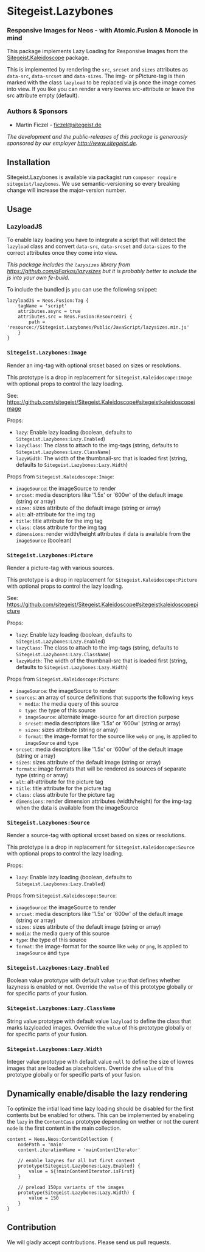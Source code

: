 # Sitegeist.Lazybones
### Responsive Images for Neos - with Atomic.Fusion & Monocle in mind

This package implements Lazy Loading for Responsive Images from the [Sitegeist.Kaleidoscope](https://github.com/sitegeist/Sitegeist.Kaleidoscope) package.

This is implemented by rendering the `src`, `srcset` and `sizes` attributes as `data-src`, `data-srcset`
and `data-sizes`. The img- or pPicture-tag is then marked with the class `lazyload` to
be replaced via js once the image comes into view. If you like you can render a very lowres
src-attribute or leave the src attribute empty (default).

### Authors & Sponsors

* Martin Ficzel - ficzel@sitegeist.de

*The development and the public-releases of this package is generously sponsored
by our employer http://www.sitegeist.de.*

## Installation

Sitegeist.Lazybones is available via packagist run `composer require sitegeist/lazybones`.
We use semantic-versioning so every breaking change will increase the major-version number.

## Usage

### LazyloadJS

To enable lazy loading you have to integrate a script that will detect the `lazyload` class
and convert `data-src`, `data-srcset` and `data-sizes` to the correct attributes once they come
into view.

*This package includes the `lazysizes` library from https://github.com/aFarkas/lazysizes
but it is probably better to include the js into your own fe-build.*

To include the bundled js you can use the following snippet:

```
lazyloadJS = Neos.Fusion:Tag {
    tagName = 'script'
    attributes.async = true
    attributes.src = Neos.Fusion:ResourceUri {
        path = 'resource://Sitegeist.Lazybones/Public/JavaScript/lazysizes.min.js'
    }
}
```

### `Sitegeist.Lazybones:Image`

Render an img-tag with optional srcset based on sizes or resolutions.

This prototype is a drop in replacement for `Sitegeist.Kaleidoscope:Image` with
optional props to control the lazy loading.

See: https://github.com/sitegeist/Sitegeist.Kaleidoscope#sitegeistkaleidoscopeimage

Props:
- `lazy`: Enable lazy loading (boolean, defaults to `Sitegeist.Lazybones:Lazy.Enabled`)
- `lazyClass`: The class to attach to the img-tags (string, defaults to `Sitegeist.Lazybones:Lazy.ClassName`)
- `lazyWidth`: The width of the thumbnail-src that is loaded first  (string, defaults to `Sitegeist.Lazybones:Lazy.Width`)

Props from `Sitegeist.Kaleidoscope:Image`:
- `imageSource`: the imageSource to render
- `srcset`: media descriptors like '1.5x' or '600w' of the default image (string or array)
- `sizes`: sizes attribute of the default image (string or array)
- `alt`: alt-attribute for the img tag
- `title`: title attribute for the img tag
- `class`: class attribute for the img tag
- `dimensions`: render width/height attributes if data is available from the `imageSource` (boolean) 

### `Sitegeist.Lazybones:Picture`

Render a picture-tag with various sources.

This prototype is a drop in replacement for `Sitegeist.Kaleidoscope:Picture` with
optional props to control the lazy loading.

See: https://github.com/sitegeist/Sitegeist.Kaleidoscope#sitegeistkaleidoscopepicture

Props:
- `lazy`: Enable lazy loading (boolean, defaults to `Sitegeist.Lazybones:Lazy.Enabled`)
- `lazyClass`: The class to attach to the img-tags (string, defaults to `Sitegeist.Lazybones:Lazy.ClassName`)
- `lazyWidth`: The width of the thumbnail-src that is loaded first  (string, defaults to `Sitegeist.Lazybones:Lazy.Width`)

Props from `Sitegeist.Kaleidoscope:Picture`:
- `imageSource`: the imageSource to render
- `sources`: an array of source definitions that supports the following keys
   - `media`: the media query of this source
   - `type`: the type of this source
   - `imageSource`: alternate image-source for art direction purpose
   - `srcset`: media descriptors like '1.5x' or '600w' (string or array)
   - `sizes`: sizes attribute (string or array)
   - `format`:  the image-format for the source like `webp` or `png`, is applied to `imageSource` and `type` 
- `srcset`: media descriptors like '1.5x' or '600w' of the default image (string or array)
- `sizes`: sizes attribute of the default image (string or array)
- `formats`: image formats that will be rendered as sources of separate type (string or array)
- `alt`: alt-attribute for the picture tag
- `title`: title attribute for the picture tag
- `class`: class attribute for the picture tag
- `dimensions`: render dimension attributes (width/height) for the img-tag when the data is available from the imageSource

### `Sitegeist.Lazybones:Source`

Render a source-tag with optional srcset based on sizes or resolutions.

This prototype is a drop in replacement for `Sitegeist.Kaleidoscope:Source` with
optional props to control the lazy loading.

Props:
- `lazy`: Enable lazy loading (boolean, defaults to `Sitegeist.Lazybones:Lazy.Enabled`)

Props from `Sitegeist.Kaleidoscope:Source`:
- `imageSource`: the imageSource to render
- `srcset`: media descriptors like '1.5x' or '600w' of the default image (string or array)
- `sizes`: sizes attribute of the default image (string or array)
- `media`: the media query of this source
- `type`: the type of this source
- `format`: the image-format for the source like `webp` or `png`, is applied to `imageSource` and `type`

### `Sitegeist.Lazybones:Lazy.Enabled`

Boolean value prototype with default value `true` that defines whether lazyness is enabled or not.
Override the `value` of this prototype globally or for specific parts of your fusion. 

### `Sitegeist.Lazybones:Lazy.ClassName`

String value prototype with default value `lazyload` to define the class that marks lazyloaded images.
Override the `value` of this prototype globally or for specific parts of your fusion. 

### `Sitegeist.Lazybones:Lazy.Width`

Integer value prototype with default value `null` to define the size of lowres images that are loaded as 
placeholders. Override zhe `value` of this prototype globally or for specific parts of your fusion. 

## Dynamically enable/disable the lazy rendering

To optimize the intial load time lazy loading should be disabled for the first contents but be enabled for others. This can be implemented by enabeling the `lazy` in the `ContentCase` prototype depending on wether or not the curent `node` is the first content in the main collection.

```
content = Neos.Neos:ContentCollection {
    nodePath = 'main'
    content.iterationName = 'mainContentIterator'

    // enable lazynes for all but first content 
    prototype(Sitegeist.Lazybones:Lazy.Enabled) {
        value = ${!mainContentIterator.isFirst}
    }
    
    // preload 150px variants of the images 
    prototype(Sitegeist.Lazybones:Lazy.Width) {
        value = 150
    }
}
```

## Contribution

We will gladly accept contributions. Please send us pull requests.
